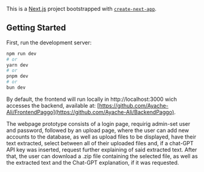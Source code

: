 This is a [Next.js](https://nextjs.org) project bootstrapped with [`create-next-app`](https://nextjs.org/docs/pages/api-reference/create-next-app).

## Getting Started

First, run the development server:

```bash
npm run dev
# or
yarn dev
# or
pnpm dev
# or
bun dev
```


By default, the frontend will run locally in http://localhost:3000 wich accesses the backend, available at: [https://github.com/Ayache-Ali/FrontendPaggo](https://github.com/Ayache-Ali/BackendPaggo).

The webpage prototype consists of a login page, requirig admin-set user and password, followed by an upload page, where the user can add new accounts to the database, as well as upload files to be displayed, have their text extracted, select between all of their uploaded files and, if a chat-GPT API key was inserted, request further explaining of said extracted text. After that, the user can download a .zip file containing the selected file, as well as the extracted text and the Chat-GPT explanation, if it was requested.
